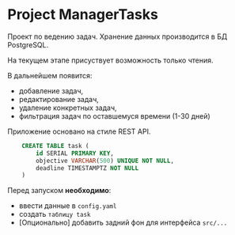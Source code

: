 # Project ManagerTasks

Проект по ведению задач. Хранение данных производится в БД PostgreSQL.

На текущем этапе присуствует возможность только чтения. 

В дальнейшем появится:
* добавление задач, 
* редактирование задач,
* удаление конкретных задач,
* фильтрация задач по оставшемуся времени (1-30 дней)

Приложение основано на стиле REST API.

```sql
    CREATE TABLE task (
        id SERIAL PRIMARY KEY,
        objective VARCHAR(500) UNIQUE NOT NULL,
        deadline TIMESTAMPTZ NOT NULL
    )
```

Перед запуском **необходимо**:
* ввести данные в ```config.yaml```
* создать ```таблицу task```
* [Опционально] добавить задний фон для интерфейса ```src/...```